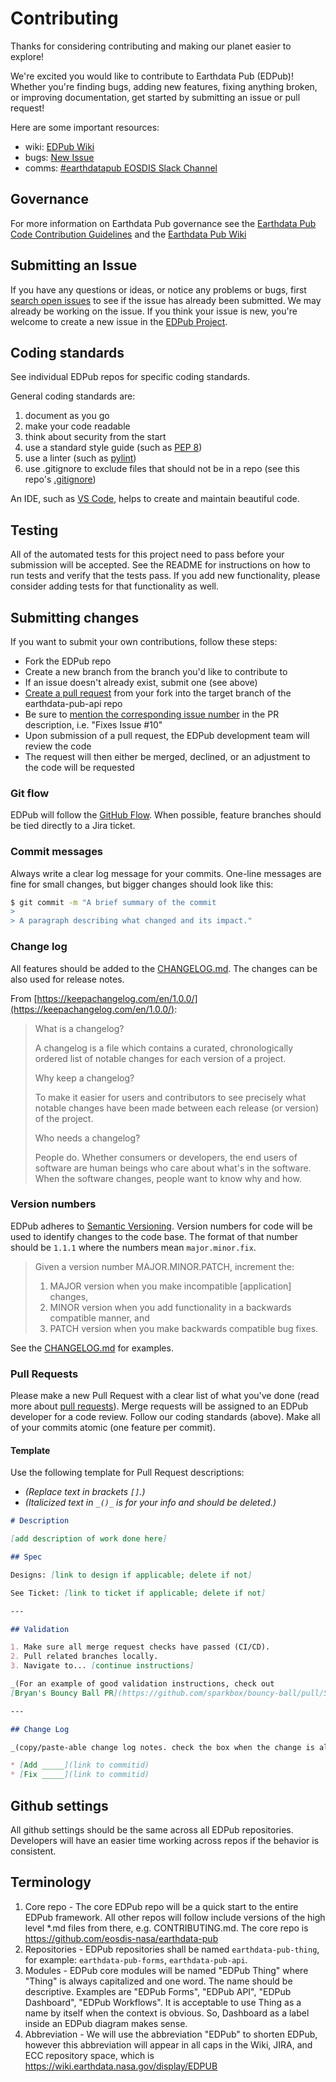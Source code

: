 # Contributing

Thanks for considering contributing and making our planet easier to explore!

We're excited you would like to contribute to Earthdata Pub (EDPub)! Whether you're
finding bugs, adding new features, fixing anything broken, or improving documentation,
get started by submitting an issue or pull request!

Here are some important resources:

- wiki: [EDPub Wiki](https://wiki.earthdata.nasa.gov/display/EDPUB)
- bugs: [New Issue](https://bugs.earthdata.nasa.gov/secure/RapidBoard.jspa?rapidView=911&projectKey=EDPUB&view=planning.nodetail&issueLimit=100)
- comms: [#earthdatapub EOSDIS Slack Channel](https://eosdis.slack.com/archives/CBPQF3Y5T)

## Governance

For more information on Earthdata Pub governance see the
[Earthdata Pub Code Contribution Guidelines](https://wiki.earthdata.nasa.gov/display/EDPUB/Governance)
and the [Earthdata Pub Wiki](https://wiki.earthdata.nasa.gov/display/EDPUB/Earthdata+Pub+Home)

## Submitting an Issue

If you have any questions or ideas, or notice any problems or bugs, first
[search open issues](https://bugs.earthdata.nasa.gov/issues/?jql=project%20%3D%20EDPUB)
to see if the issue has already been submitted. We may already be working on the
issue. If you think your issue is new, you're welcome to create a new issue in
the [EDPub Project](https://bugs.earthdata.nasa.gov/projects/EDPUB/issues).

## Coding standards

See individual EDPub repos for specific coding standards.

General coding standards are:

1. document as you go
2. make your code readable
3. think about security from the start
4. use a standard style guide (such as [PEP 8](https://www.python.org/dev/peps/pep-0008/))
5. use a linter (such as [pylint](https://www.pylint.org/))
6. use .gitignore to exclude files that should not be in a repo (see this repo's
[.gitignore](./.gitignore))

An IDE, such as [VS Code](https://code.visualstudio.com/), helps to create and
maintain beautiful code.

## Testing

All of the automated tests for this project need to pass before your submission
will be accepted. See the README for instructions on how to run tests and verify
that the tests pass. If you add new functionality, please consider adding tests
for that functionality as well.

## Submitting changes

If you want to submit your own contributions, follow these steps:

- Fork the EDPub repo
- Create a new branch from the branch you'd like to contribute to
- If an issue doesn't already exist, submit one (see above)
- [Create a pull request](https://github.com/eosdis-nasa/earthdata-pub-api/pulls)
from your fork into the target branch of the earthdata-pub-api repo
- Be sure to [mention the corresponding issue number](https://help.github.com/articles/closing-issues-using-keywords/)
in the PR description, i.e. "Fixes Issue #10"
- Upon submission of a pull request, the EDPub development team will
review the code
- The request will then either be merged, declined, or an adjustment to the code
will be requested

### Git flow

EDPub will follow the [GitHub Flow](https://docs.github.com/en/get-started/quickstart/github-flow).
When possible, feature branches should be tied directly to a Jira ticket.

### Commit messages

Always write a clear log message for your commits. One-line messages are fine for
small changes, but bigger changes should look like this:

```bash
$ git commit -m "A brief summary of the commit
>
> A paragraph describing what changed and its impact."
```

### Change log

All features should be added to the [CHANGELOG.md](CHANGELOG.md). The changes can
be also used for release notes.

From [https://keepachangelog.com/en/1.0.0/](https://keepachangelog.com/en/1.0.0/):

> What is a changelog?
>
> A changelog is a file which contains a curated, chronologically ordered list of
notable changes for each version of a project.
>
> Why keep a changelog?
>
> To make it easier for users and contributors to see precisely what notable changes
have been made between each release (or version) of the project.
>
> Who needs a changelog?
>
> People do. Whether consumers or developers, the end users of software are human
beings who care about what's in the software. When the software changes, people want
to know why and how.

### Version numbers

EDPub adheres to [Semantic Versioning](http://semver.org/spec/v2.0.0.html).
Version numbers for code will be used to identify changes to the code base. The format
of that number should be `1.1.1` where the numbers mean `major.minor.fix`.

> Given a version number MAJOR.MINOR.PATCH, increment the:
>
> 1. MAJOR version when you make incompatible [application] changes,
> 1. MINOR version when you add functionality in a backwards compatible manner, and
> 1. PATCH version when you make backwards compatible bug fixes.

See the [CHANGELOG.md](CHANGELOG.md) for examples.

### Pull Requests

Please make a new Pull Request with a clear list of what you've done (read more
about [pull requests](https://docs.github.com/en/pull-requests/collaborating-with-pull-requests/proposing-changes-to-your-work-with-pull-requests/creating-a-pull-request)).
Merge requests will be assigned to an EDPub developer for a code review. Follow our coding standards (above). Make all of your commits atomic
(one feature per commit).

#### Template

Use the following template for Pull Request descriptions:

- _(Replace text in brackets `[]`.)_
- _(Italicized text in `_()_` is for your info and should be deleted.)_

```markdown
# Description

[add description of work done here]

## Spec

Designs: [link to design if applicable; delete if not]

See Ticket: [link to ticket if applicable; delete if not]

---

## Validation

1. Make sure all merge request checks have passed (CI/CD).
2. Pull related branches locally.
3. Navigate to... [continue instructions]

_(For an example of good validation instructions, check out
[Bryan's Bouncy Ball PR](https://github.com/sparkbox/bouncy-ball/pull/56#issue-192153701).)_

---

## Change Log

_(copy/paste-able change log notes. check the box when the change is also in CHANGELOG.md)_

* [Add _____](link to commitid)
* [Fix _____](link to commitid)
```

## Github settings

All github settings should be the same across all EDPub repositories. Developers will have an easier time working across repos if the behavior is consistent.

## Terminology

1. Core repo - The core EDPub repo will be a quick start to the entire
   EDPub framework. All other repos will follow include versions of the high level
   *.md files from there, e.g. CONTRIBUTING.md. The core repo is <https://github.com/eosdis-nasa/earthdata-pub>
1. Repositories - EDPub repositories shall be named `earthdata-pub-thing`,
   for example: `earthdata-pub-forms`, `earthdata-pub-api`.
1. Modules - EDPub core modules will be named "EDPub Thing" where "Thing" is
   always capitalized and one word. The name should be descriptive. Examples are
   "EDPub Forms", "EDPub API", "EDPub Dashboard", "EDPub Workflows". It is acceptable
   to use Thing as a name by itself when the context is obvious. So, Dashboard as
   a label inside an EDPub diagram makes sense.
1. Abbreviation - We will use the abbreviation "EDPub" to shorten EDPub, however
   this abbreviation will appear in all caps in the Wiki, JIRA, and ECC repository
   space, which is <https://wiki.earthdata.nasa.gov/display/EDPUB>
